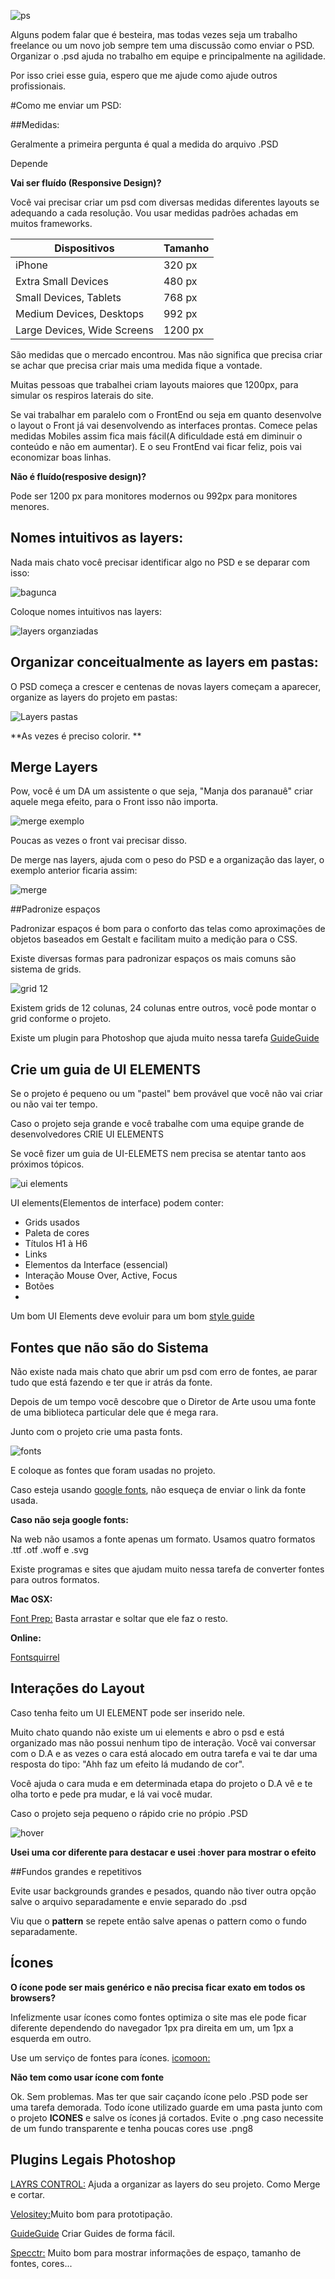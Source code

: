 ![ps](http://thiagohata.com.br/imgs_md/psd/photoshop_logo.jpg)


Alguns podem falar que é besteira, mas todas vezes seja um trabalho freelance ou um novo job sempre tem uma discussão como enviar o PSD. Organizar o .psd ajuda no trabalho em equipe e principalmente na agilidade.

Por isso criei esse guia, espero que me ajude como ajude outros profissionais.



#Como me enviar um PSD:


##Medidas:

Geralmente a primeira pergunta é qual a medida do arquivo .PSD

Depende

**Vai ser fluído (Responsive Design)?**

Você vai precisar criar um psd com diversas medidas diferentes layouts se adequando a cada resolução. Vou usar medidas padrões achadas em muitos frameworks.
	

Dispositivos 				| Tamanho |
-----------------------		| --------| 
iPhone 						| 320 px  | 
Extra Small Devices			| 480 px  | 	
Small Devices, Tablets		| 768 px  |
Medium Devices, Desktops	| 992 px  |
Large Devices, Wide Screens| 1200 px |

São medidas que o mercado encontrou. Mas não significa que precisa criar  se achar que precisa criar mais uma medida fique a vontade.

Muitas pessoas que trabalhei criam layouts maiores que 1200px, para simular os respiros laterais do site. 

Se vai trabalhar em paralelo com o FrontEnd ou seja em quanto desenvolve o layout o Front já vai desenvolvendo as interfaces prontas. Comece pelas medidas Mobiles assim fica mais fácil(A dificuldade está em diminuir o conteúdo e não em aumentar). E o seu FrontEnd vai ficar feliz, pois vai economizar boas linhas. 

**Não é  fluído(resposive design)?**

Pode ser 1200 px para monitores modernos ou 992px para monitores menores. 

## Nomes intuitivos as layers:


Nada mais chato você precisar identificar algo no PSD e se deparar com isso:

![bagunca](http://thiagohata.com.br/imgs_md/psd/layers_baguncadas.jpg)



Coloque nomes intuitivos nas layers:

![layers organziadas](http://thiagohata.com.br/imgs_md/psd/layers__organizadas.jpg)




## Organizar conceitualmente as layers em pastas:

O PSD começa a crescer e centenas de novas layers começam a aparecer, organize as layers do projeto em pastas:

![Layers pastas](http://thiagohata.com.br/imgs_md/psd/pastas_layers.jpg) 

**As vezes é preciso colorir. **



## Merge Layers

Pow, você é um DA um assistente o que seja, "Manja dos paranauê" criar aquele mega efeito, para o Front isso não importa. 

![merge exemplo](http://thiagohata.com.br/imgs_md/psd/merge.jpg)

Poucas as vezes o front vai precisar disso. 


De merge nas layers, ajuda com o peso do PSD e a organização das layer, o exemplo anterior ficaria assim:


![merge](http://thiagohata.com.br/imgs_md/psd/botao.jpg)  




##Padronize espaços

Padronizar espaços é  bom para o conforto das telas como aproximações de objetos baseados em Gestalt e facilitam muito a medição para o CSS.

Existe diversas formas para padronizar espaços os mais comuns são sistema de grids.

![grid 12](http://thiagohata.com.br/imgs_md/psd/grid__12.jpg)

Existem grids de 12 colunas, 24 colunas entre outros, você pode montar o grid conforme o projeto.

Existe um plugin para Photoshop que ajuda muito nessa tarefa [GuideGuide](http://guideguide.me/)

## Crie um guia de UI ELEMENTS

Se o projeto é pequeno ou um "pastel" bem provável que você não vai criar ou não vai ter tempo.

Caso o projeto seja grande e você trabalhe com uma equipe grande de desenvolvedores CRIE UI ELEMENTS

Se você fizer um guia de UI-ELEMETS nem precisa se atentar tanto aos próximos tópicos.

![ui elements](http://thiagohata.com.br/imgs_md/psd/ui.jpg)

UI elements(Elementos de interface) podem conter:

- Grids usados    
- Paleta de cores 
- Títulos H1 à H6 
- Links 
- Elementos da Interface (essencial)
- Interação Mouse Over, Active, Focus
- Botões
- 

 
 Um bom UI Elements deve evoluir para um bom [style guide](http://tableless.com.br/guia-de-estilos/)
  

## Fontes que não são do Sistema

Não existe nada mais chato que abrir um psd com erro de fontes, ae parar tudo que está fazendo e ter que ir atrás da fonte. 

Depois de um tempo você descobre que o Diretor de Arte usou uma fonte de uma biblioteca particular dele que é mega rara. 

Junto com o projeto crie uma pasta fonts.

![fonts](http://thiagohata.com.br/imgs_md/psd/fonts.jpg)

E coloque as fontes que foram usadas no projeto. 

Caso esteja usando [google fonts](https://www.google.com/fonts/), não esqueça de enviar o link da fonte usada.


**Caso não seja google fonts:** 

Na web não usamos a fonte apenas um formato. Usamos quatro formatos .ttf .otf .woff e .svg

Existe programas e sites que ajudam muito nessa tarefa de converter fontes para outros formatos.

**Mac OSX:**

[Font Prep:](https://github.com/briangonzalez/fontprep) Basta arrastar e soltar que ele faz o resto.


**Online:**

[Fontsquirrel](http://www.fontsquirrel.com/tools/webfont-generator)




## Interações do Layout

Caso tenha feito um UI ELEMENT pode ser inserido nele.

Muito chato quando não existe um ui elements e abro o psd e está organizado mas não possui nenhum tipo de interação. Você vai conversar com o D.A e as vezes o cara está alocado em outra tarefa e vai te dar uma resposta do tipo: "Ahh faz um efeito lá mudando de cor".


Você ajuda o cara muda e em determinada etapa do projeto o D.A vê e te olha torto e pede pra mudar, e lá vai você mudar.

Caso o projeto seja pequeno o rápido crie no própio .PSD


![hover](http://thiagohata.com.br/imgs_md/psd/btn_hover.jpg)

**Usei uma cor diferente para destacar e usei :hover para mostrar o efeito**


##Fundos grandes e repetitivos

Evite usar backgrounds grandes e pesados, quando não tiver outra opção salve o arquivo separadamente e envie separado do .psd 

Viu que o **pattern** se repete então salve apenas o pattern como o fundo separadamente.


## Ícones

**O ícone pode ser mais genérico e não precisa ficar exato em todos os browsers?**

Infelizmente usar ícones como fontes optimiza o site mas ele pode ficar diferente 
dependendo do navegador 1px pra direita em um, um 1px a esquerda em outro.

Use um serviço de fontes para ícones.
[icomoon:](https://icomoon.io/)


**Não tem como usar ícone com fonte**

Ok. Sem problemas. Mas ter que sair caçando ícone pelo .PSD pode ser uma tarefa demorada. Todo ícone utilizado guarde em uma pasta junto com o projeto **ICONES**
e salve os ícones já cortados. Evite o .png caso necessite de um fundo transparente e tenha poucas cores use .png8 


## Plugins Legais Photoshop

[LAYRS CONTROL:](http://madebyvadim.com/layrs/) Ajuda a organizar as layers do seu projeto. Como Merge e cortar.

[Velositey:](http://dandkagency.com/extensions/velositey/)Muito bom para prototipação.

[GuideGuide](http://guideguide.me/) Criar Guides de forma fácil.

[Specctr:](https://www.specctr.com/products.php) Muito bom para mostrar informações de espaço, tamanho de fontes, cores... 